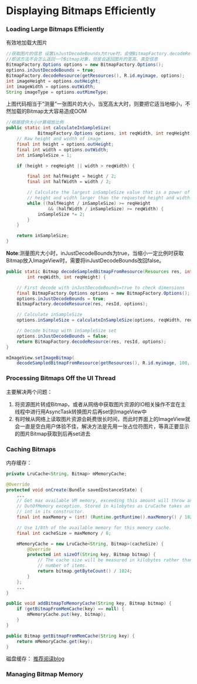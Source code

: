 # Displaying Bitmaps Efficiently

### Loading Large Bitmaps Efficiently
有效地加载大图片
```java
//获取图片的信息 设置inJustDecodeBounds为true时，会使BitmapFactory.decodeResource返回的bitmap对象为null
//即该方法不会怎么返回一个Bitmap对象，但是会返回图片的宽高、类型信息
BitmapFactory.Options options = new BitmapFactory.Options();
options.inJustDecodeBounds = true;
BitmapFactory.decodeResource(getResources(), R.id.myimage, options);
int imageHeight = options.outHeight;
int imageWidth = options.outWidth;
String imageType = options.outMimeType;
```
上图代码相当于“测量”一张图片的大小，当宽高太大时，则要把它适当地缩小，不然加载的Bitmap太大容易造成OOM

```java
//根据提供大小计算缩放比例
public static int calculateInSampleSize(
            BitmapFactory.Options options, int reqWidth, int reqHeight) {
    // Raw height and width of image
    final int height = options.outHeight;
    final int width = options.outWidth;
    int inSampleSize = 1;

    if (height > reqHeight || width > reqWidth) {

        final int halfHeight = height / 2;
        final int halfWidth = width / 2;

        // Calculate the largest inSampleSize value that is a power of 2 and keeps both
        // height and width larger than the requested height and width.
        while ((halfHeight / inSampleSize) >= reqHeight
                && (halfWidth / inSampleSize) >= reqWidth) {
            inSampleSize *= 2;
        }
    }

    return inSampleSize;
}
```
**Note**:测量图片大小时，inJustDecodeBounds为true，当缩小一定比例时获取Bitmap放入ImageView时，需要将inJustDecodeBounds改回false。
```java
public static Bitmap decodeSampledBitmapFromResource(Resources res, int resId,
        int reqWidth, int reqHeight) {

    // First decode with inJustDecodeBounds=true to check dimensions
    final BitmapFactory.Options options = new BitmapFactory.Options();
    options.inJustDecodeBounds = true;
    BitmapFactory.decodeResource(res, resId, options);

    // Calculate inSampleSize
    options.inSampleSize = calculateInSampleSize(options, reqWidth, reqHeight);

    // Decode bitmap with inSampleSize set
    options.inJustDecodeBounds = false;
    return BitmapFactory.decodeResource(res, resId, options);
}

mImageView.setImageBitmap(
    decodeSampledBitmapFromResource(getResources(), R.id.myimage, 100, 100));

```

### Processing Bitmaps Off the UI Thread
主要解决两个问题：
1. 将资源图片转成Bitmap，或者从网络中获取图片资源的IO相关操作不宜在主线程中进行用AsyncTask转换图片后再set到ImageView中
2. 有时候从网络上读取图片资源会耗费很长时间，而此时界面上的ImageView就会一直是空白用户体验不佳，解决方法是先用一张占位符图片，等真正要显示的图片Bitmap获取到后再set进去


### Caching Bitmaps
内存缓存：
```java
private LruCache<String, Bitmap> mMemoryCache;

@Override
protected void onCreate(Bundle savedInstanceState) {
    ...
    // Get max available VM memory, exceeding this amount will throw an
    // OutOfMemory exception. Stored in kilobytes as LruCache takes an
    // int in its constructor.
    final int maxMemory = (int) (Runtime.getRuntime().maxMemory() / 1024);

    // Use 1/8th of the available memory for this memory cache.
    final int cacheSize = maxMemory / 8;

    mMemoryCache = new LruCache<String, Bitmap>(cacheSize) {
        @Override
        protected int sizeOf(String key, Bitmap bitmap) {
            // The cache size will be measured in kilobytes rather than
            // number of items.
            return bitmap.getByteCount() / 1024;
        }
    };
    ...
}

public void addBitmapToMemoryCache(String key, Bitmap bitmap) {
    if (getBitmapFromMemCache(key) == null) {
        mMemoryCache.put(key, bitmap);
    }
}

public Bitmap getBitmapFromMemCache(String key) {
    return mMemoryCache.get(key);
}
```

磁盘缓存：
[推荐阅读blog](http://blog.csdn.net/guolin_blog/article/details/28863651)

### Managing Bitmap Memory
